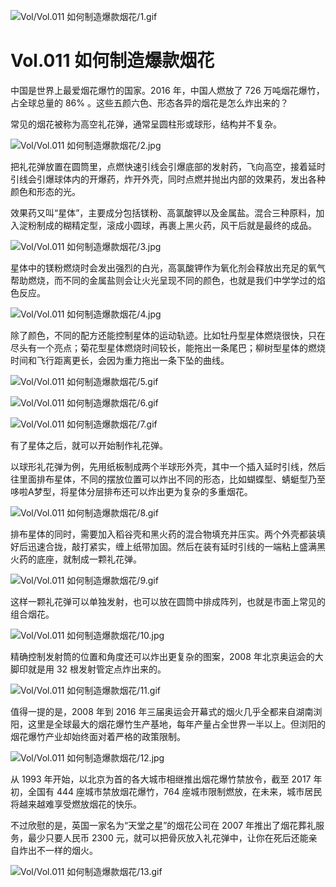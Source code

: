 
![Vol/Vol.011 如何制造爆款烟花/1.gif](https://cdn.jsdelivr.net/gh/just-prog/static/image/Vol/Vol.011%20如何制造爆款烟花/1.gif)

# Vol.011 如何制造爆款烟花

中国是世界上最爱烟花爆竹的国家。2016 年，中国人燃放了 726 万吨烟花爆竹，占全球总量的 86% 。这些五颜六色、形态各异的烟花是怎么炸出来的？

常见的烟花被称为高空礼花弹，通常呈圆柱形或球形，结构并不复杂。

![Vol/Vol.011 如何制造爆款烟花/2.jpg](https://cdn.jsdelivr.net/gh/just-prog/static/image/Vol/Vol.011%20如何制造爆款烟花/2.jpg)

把礼花弹放置在圆筒里，点燃快速引线会引爆底部的发射药，飞向高空，接着延时引线会引爆球体内的开爆药，炸开外壳，同时点燃并抛出内部的效果药，发出各种颜色和形态的光。

效果药又叫“星体”，主要成分包括镁粉、高氯酸钾以及金属盐。混合三种原料，加入淀粉制成的糊精定型，滚成小圆球，再裹上黑火药，风干后就是最终的成品。

![Vol/Vol.011 如何制造爆款烟花/3.jpg](https://cdn.jsdelivr.net/gh/just-prog/static/image/Vol/Vol.011%20如何制造爆款烟花/3.jpg)

星体中的镁粉燃烧时会发出强烈的白光，高氯酸钾作为氧化剂会释放出充足的氧气帮助燃烧，而不同的金属盐则会让火光呈现不同的颜色，也就是我们中学学过的焰色反应。

![Vol/Vol.011 如何制造爆款烟花/4.jpg](https://cdn.jsdelivr.net/gh/just-prog/static/image/Vol/Vol.011%20如何制造爆款烟花/4.jpg)

除了颜色，不同的配方还能控制星体的运动轨迹。比如牡丹型星体燃烧很快，只在尽头有一个亮点；菊花型星体燃烧时间较长，能拖出一条尾巴；柳树型星体的燃烧时间和飞行距离更长，会因为重力拖出一条下坠的曲线。

![Vol/Vol.011 如何制造爆款烟花/5.gif](https://cdn.jsdelivr.net/gh/just-prog/static/image/Vol/Vol.011%20如何制造爆款烟花/5.gif)

![Vol/Vol.011 如何制造爆款烟花/6.gif](https://cdn.jsdelivr.net/gh/just-prog/static/image/Vol/Vol.011%20如何制造爆款烟花/6.gif)

![Vol/Vol.011 如何制造爆款烟花/7.gif](https://cdn.jsdelivr.net/gh/just-prog/static/image/Vol/Vol.011%20如何制造爆款烟花/7.gif)

有了星体之后，就可以开始制作礼花弹。

以球形礼花弹为例，先用纸板制成两个半球形外壳，其中一个插入延时引线，然后往里面排布星体，不同的摆放位置可以炸出不同的形态，比如蝴蝶型、蜻蜓型乃至哆啦A梦型，将星体分层排布还可以炸出更为复杂的多重烟花。

![Vol/Vol.011 如何制造爆款烟花/8.gif](https://cdn.jsdelivr.net/gh/just-prog/static/image/Vol/Vol.011%20如何制造爆款烟花/8.gif)

排布星体的同时，需要加入稻谷壳和黑火药的混合物填充并压实。两个外壳都装填好后迅速合拢，敲打紧实，缠上纸带加固。然后在装有延时引线的一端粘上盛满黑火药的底座，就制成一颗礼花弹。

![Vol/Vol.011 如何制造爆款烟花/9.gif](https://cdn.jsdelivr.net/gh/just-prog/static/image/Vol/Vol.011%20如何制造爆款烟花/9.gif)

这样一颗礼花弹可以单独发射，也可以放在圆筒中排成阵列，也就是市面上常见的组合烟花。

![Vol/Vol.011 如何制造爆款烟花/10.jpg](https://cdn.jsdelivr.net/gh/just-prog/static/image/Vol/Vol.011%20如何制造爆款烟花/10.jpg)

精确控制发射筒的位置和角度还可以炸出更复杂的图案，2008 年北京奥运会的大脚印就是用 32 根发射管定点炸出来的。

![Vol/Vol.011 如何制造爆款烟花/11.gif](https://cdn.jsdelivr.net/gh/just-prog/static/image/Vol/Vol.011%20如何制造爆款烟花/11.gif)

值得一提的是，2008 年到 2016 年三届奥运会开幕式的烟火几乎全都来自湖南浏阳，这里是全球最大的烟花爆竹生产基地，每年产量占全世界一半以上。但浏阳的烟花爆竹产业却始终面对着严格的政策限制。

![Vol/Vol.011 如何制造爆款烟花/12.jpg](https://cdn.jsdelivr.net/gh/just-prog/static/image/Vol/Vol.011%20如何制造爆款烟花/12.jpg)

从 1993 年开始，以北京为首的各大城市相继推出烟花爆竹禁放令，截至 2017 年初，全国有 444 座城市禁放烟花爆竹，764 座城市限制燃放，在未来，城市居民将越来越难享受燃放烟花的快乐。

不过欣慰的是，英国一家名为“天堂之星”的烟花公司在 2007 年推出了烟花葬礼服务，最少只要人民币 2300 元，就可以把骨灰放入礼花弹中，让你在死后还能亲自炸出不一样的烟火。

![Vol/Vol.011 如何制造爆款烟花/13.gif](https://cdn.jsdelivr.net/gh/just-prog/static/image/Vol/Vol.011%20如何制造爆款烟花/13.gif)
